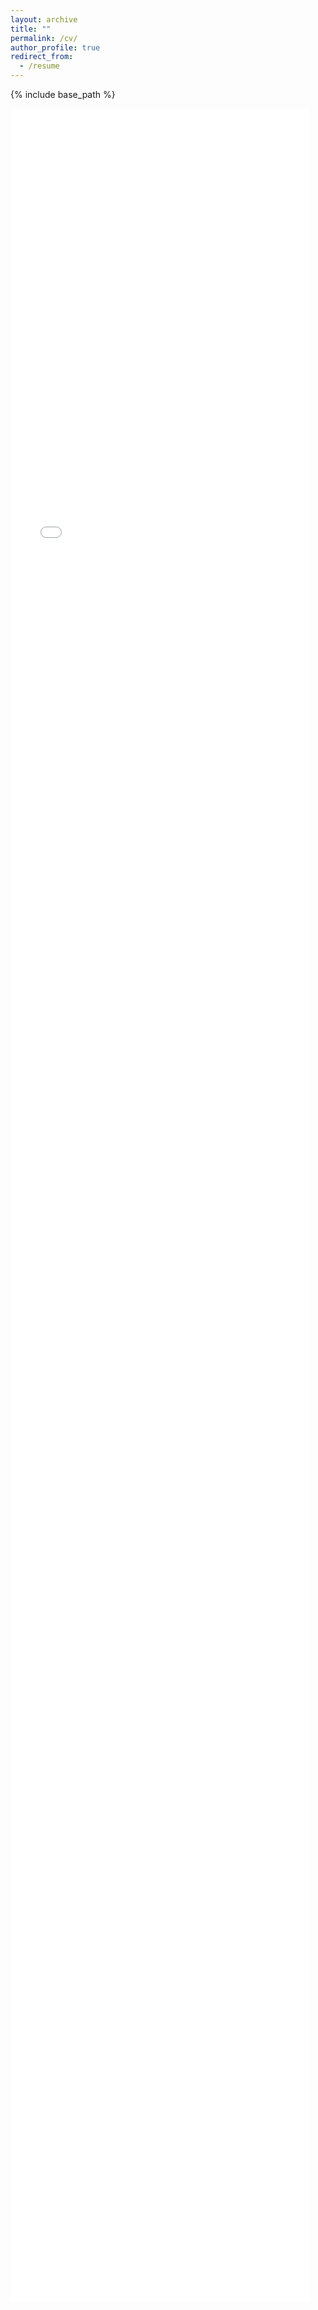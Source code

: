 ```yaml
---
layout: archive
title: ""
permalink: /cv/
author_profile: true
redirect_from:
  - /resume
---
```


{% include base_path %}

<iframe src="/files/KarelMundnichCV.pdf" width="95%" height="90%" frameborder="no" border="0" marginwidth="0" marginheight="0"></iframe>
